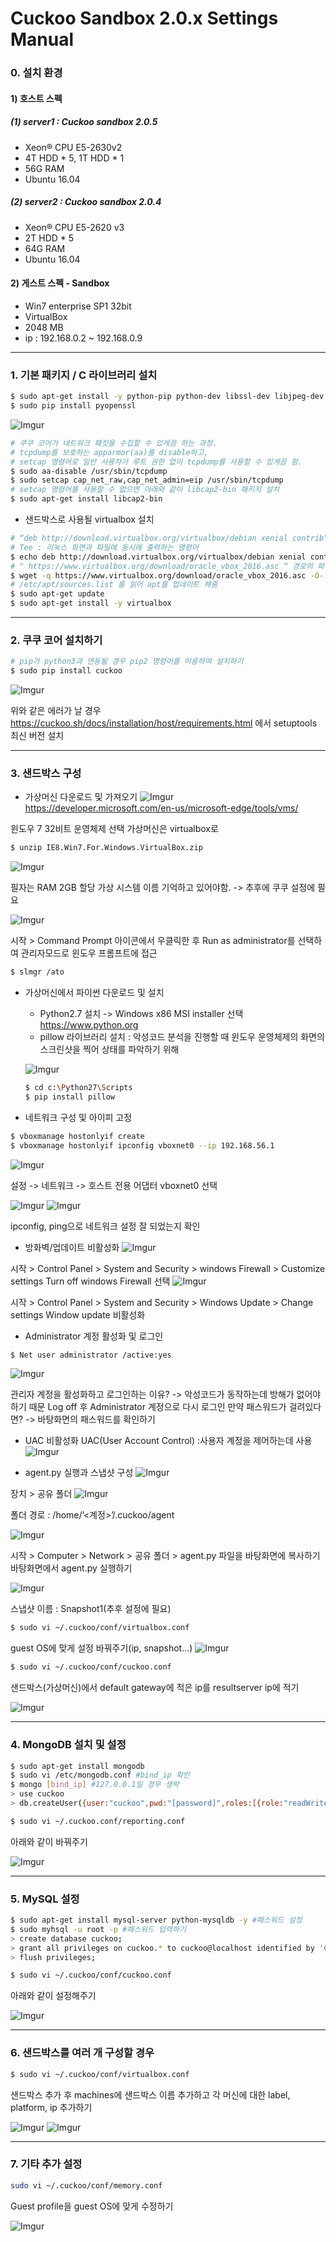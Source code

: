 # Cuckoo Sandbox 2.0.x Settings Manual

### 0. 설치 환경
#### 1) 호스트 스펙
##### (1) server1 : Cuckoo sandbox 2.0.5
* Xeon® CPU E5-2630v2
* 4T HDD * 5, 1T HDD * 1
* 56G RAM
* Ubuntu 16.04

##### (2) server2 : Cuckoo sandbox 2.0.4
* Xeon® CPU E5-2620 v3
* 2T HDD * 5
* 64G RAM
* Ubuntu 16.04

#### 2) 게스트 스펙 - Sandbox
* Win7 enterprise SP1 32bit
* VirtualBox
* 2048 MB
* ip : 192.168.0.2 ~ 192.168.0.9

* * *
### 1. 기본 패키지 / C 라이브러리 설치
```bash
$ sudo apt-get install -y python-pip python-dev libssl-dev libjpeg-dev zlib1g-dev tcpdump apparmor-utils libffi-dev swig python-setuptools
$ sudo pip install pyopenssl
```

![Imgur](https://i.imgur.com/KqkVFsH.png)

```bash
# 쿠쿠 코어가 네트워크 패킷을 수집할 수 있게끔 하는 과정.
# tcpdump를 보호하는 apparmor(aa)를 disable하고,
# setcap 명령어로 일반 사용자가 루트 권한 없이 tcpdump를 사용할 수 있게끔 함.
$ sudo aa-disable /usr/sbin/tcpdump
$ sudo setcap cap_net_raw,cap_net_admin=eip /usr/sbin/tcpdump
# setcap 명령어를 사용할 수 없으면 아래와 같이 libcap2-bin 패키지 설치
$ sudo apt-get install libcap2-bin
```
* 샌드박스로 사용될 virtualbox 설치
```bash
# “deb http://download.virtualbox.org/virtualbox/debian xenial contrib”라는 명령어를 터미널에 출력함과 동시에 “/etc/apt/sources.list.d/virtualbox.list” 경로의 파일에 write
# Tee : 리눅스 화면과 파일에 동시에 출력하는 명령어
$ echo deb http://download.virtualbox.org/virtualbox/debian xenial contrib | sudo tee -a /etc/apt/sources.list.d/virtualbox.list
# " https://www.virtualbox.org/download/oracle_vbox_2016.asc “ 경로의 파일을 다운로드 후 이 파일 안의 키값을 apt의 키 리스트에 추가
$ wget -q https://www.virtualbox.org/download/oracle_vbox_2016.asc -O- | sudo apt-key add –
# /etc/apt/sources.list 를 읽어 apt를 업데이트 해줌
$ sudo apt-get update
$ sudo apt-get install -y virtualbox
```
* * *
### 2. 쿠쿠 코어 설치하기
```bash
# pip가 python3과 연동될 경우 pip2 명령어를 이용하여 설치하기
$ sudo pip install cuckoo
```
![Imgur](https://i.imgur.com/y4UxQzM.png)

위와 같은 에러가 날 경우
https://cuckoo.sh/docs/installation/host/requirements.html 에서 setuptools 최신 버전 설치

* * *
### 3. 샌드박스 구성
* 가상머신 다운로드 및 가져오기
![Imgur](https://i.imgur.com/hKSPo32.png)
https://developer.microsoft.com/en-us/microsoft-edge/tools/vms/

윈도우 7 32비트 운영체제 선택
가상머신은 virtualbox로
```bash
$ unzip IE8.Win7.For.Windows.VirtualBox.zip
```
![Imgur](https://i.imgur.com/a0C0JL3.png)

필자는 RAM 2GB 할당
가상 시스템 이름 기억하고 있어야함. -> 추후에 쿠쿠 설정에 필요

![Imgur](https://i.imgur.com/N8wQUYp.png)

시작 > Command Prompt 아이콘에서 우클릭한 후 Run as administrator를 선택하여 관리자모드로 윈도우 프롬프트에 접근
```bash
$ slmgr /ato
```

* 가상머신에서 파이썬 다운로드 및 설치
  - Python2.7 설치 -> Windows x86 MSI installer 선택
   https://www.python.org
  - pillow 라이브러리 설치 : 악성코드 분석을 진행할 때 윈도우 운영체제의 화면의 스크린샷을 찍어 상태를 파악하기 위해

  ![Imgur](https://i.imgur.com/xB4pnbO.png)

  ```bash
  $ cd c:\Python27\Scripts
  $ pip install pillow
  ```
* 네트워크 구성 및 아이피 고정
```bash
$ vboxmanage hostonlyif create
$ vboxmanage hostonlyif ipconfig vboxnet0 --ip 192.168.56.1
```

![Imgur](https://i.imgur.com/CmGzQHv.png)

설정 -> 네트워크 -> 호스트 전용 어댑터 vboxnet0 선택

![Imgur](https://i.imgur.com/o6zMsai.png)
![Imgur](https://i.imgur.com/YBOsnc3.png)

ipconfig, ping으로 네트워크 설정 잘 되었는지 확인

* 방화벽/업데이트 비활성화
![Imgur](https://i.imgur.com/QOhiVsc.png)

시작 > Control Panel > System and Security > windows Firewall > Customize settings
Turn off windows Firewall 선택
![Imgur](https://i.imgur.com/btuevpo.png)

시작 > Control Panel > System and Security > Windows Update > Change settings
Window update 비활성화

* Administrator 계정 활성화 및 로그인
```bash
$ Net user administrator /active:yes
```
![Imgur](https://i.imgur.com/Lb16M1J.png)

관리자 계정을 활성화하고 로그인하는 이유? -> 악성코드가 동작하는데 방해가 없어야 하기 때문
Log off 후 Administrator 계정으로 다시 로그인
만약 패스워드가 걸려있다면? -> 바탕화면의 패스워드를 확인하기

* UAC 비활성화
UAC(User Account Control) :사용자 계정을 제어하는데 사용
![Imgur](https://i.imgur.com/1FIjuTG.png)


* agent.py 실행과 스냅샷 구성
![Imgur](https://i.imgur.com/RObszP8.png)

장치 > 공유 폴더
![Imgur](https://i.imgur.com/q5k7bbb.png)

폴더 경로 : /home/’<계정>’/.cuckoo/agent

![Imgur](https://i.imgur.com/2K6YSnk.png)

시작 > Computer > Network > 공유 폴더 > agent.py 파일을 바탕화면에 복사하기
바탕화면에서 agent.py 실행하기

![Imgur](https://i.imgur.com/Honpk1l.png)

스냅샷 이름 : Snapshot1(추후 설정에 필요)


```bash
$ sudo vi ~/.cuckoo/conf/virtualbox.conf
```
guest OS에 맞게 설정 바꿔주기(ip, snapshot...)
![Imgur](https://i.imgur.com/LUPWtMF.png)

```bash
$ sudo vi ~/.cuckoo/conf/cuckoo.conf
```
샌드박스(가상머신)에서 default gateway에 적은 ip를 resultserver ip에 적기

![Imgur](https://i.imgur.com/GwjTL0W.png)

* * *
### 4. MongoDB 설치 및 설정
```bash
$ sudo apt-get install mongodb
$ sudo vi /etc/mongodb.conf #bind_ip 확인
$ mongo [bind_ip] #127.0.0.1일 경우 생략
> use cuckoo
> db.createUser({user:"cuckoo",pwd:"[password]",roles:[{role:"readWrite",db:"cuckoo"}]})
```
```bash
$ sudo vi ~/.cuckoo.conf/reporting.conf
```
아래와 같이 바꿔주기

![Imgur](https://i.imgur.com/51lRQtD.png)

* * *
### 5. MySQL 설정
```bash
$ sudo apt-get install mysql-server python-mysqldb -y #패스워드 설정
$ sudo myhsql -u root -p #패스워드 입력하기
> create database cuckoo;
> grant all privileges on cuckoo.* to cuckoo@localhost identified by 'Cuck00@n@lyst!';
> flush privileges;
```
```bash
$ sudo vi ~/.cuckoo/conf/cuckoo.conf
```
아래와 같이 설정해주기

![Imgur](https://i.imgur.com/4KrAWo8.png)


* * *
### 6. 샌드박스를 여러 개 구성할 경우
```bash
$ sudo vi ~/.cuckoo/conf/virtualbox.conf
```
샌드박스 추가 후 machines에 샌드박스 이름 추가하고 각 머신에 대한 label, platform, ip 추가하기

![Imgur](https://i.imgur.com/0Yamlfr.png)
![Imgur](https://i.imgur.com/ceZ7Ajy.png)

* * *
### 7. 기타 추가 설정
```bash
sudo vi ~/.cuckoo/conf/memory.conf
```
Guest profile을 guest OS에 맞게 수정하기

![Imgur](https://i.imgur.com/W9jNd5w.png)
